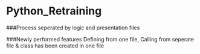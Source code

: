 # Python_Retraining

###Process
seperated by logic and presentation files

###Newly performed features
Defining from one file, Calling from seperate file & class has been created in one file
